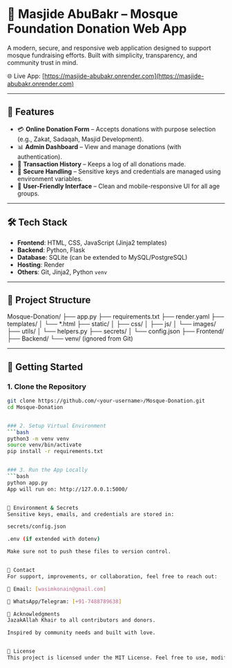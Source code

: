# 🕌 Masjide AbuBakr – Mosque Foundation Donation Web App

A modern, secure, and responsive web application designed to support mosque fundraising efforts. Built with simplicity, transparency, and community trust in mind.

🌐 Live App: [https://masjide-abubakr.onrender.com](https://masjide-abubakr.onrender.com)

---

## 📌 Features

- 💳 **Online Donation Form** – Accepts donations with purpose selection (e.g., Zakat, Sadaqah, Masjid Development).
- 📊 **Admin Dashboard** – View and manage donations (with authentication).
- 📜 **Transaction History** – Keeps a log of all donations made.
- 🔐 **Secure Handling** – Sensitive keys and credentials are managed using environment variables.
- 🎨 **User-Friendly Interface** – Clean and mobile-responsive UI for all age groups.

---

## 🛠️ Tech Stack

- **Frontend**: HTML, CSS, JavaScript (Jinja2 templates)
- **Backend**: Python, Flask
- **Database**: SQLite (can be extended to MySQL/PostgreSQL)
- **Hosting**: Render
- **Others**: Git, Jinja2, Python `venv`

---

## 📂 Project Structure

Mosque-Donation/
├── app.py
├── requirements.txt
├── render.yaml
├── templates/
│ └── *.html
├── static/
│ ├── css/
│ ├── js/
│ └── images/
├── utils/
│ └── helpers.py
├── secrets/
│ └── config.json
├── Frontend/
├── Backend/
└── venv/ (ignored from Git)



---

## 🚀 Getting Started

### 1. Clone the Repository

```bash
git clone https://github.com/<your-username>/Mosque-Donation.git
cd Mosque-Donation


### 2. Setup Virtual Environment
```bash
python3 -m venv venv
source venv/bin/activate
pip install -r requirements.txt


### 3. Run the App Locally
```bash 
python app.py
App will run on: http://127.0.0.1:5000/


🔐 Environment & Secrets
Sensitive keys, emails, and credentials are stored in:

secrets/config.json

.env (if extended with dotenv)

Make sure not to push these files to version control.


📧 Contact
For support, improvements, or collaboration, feel free to reach out:

📩 Email: [wasimkonain@gmail.com]

📱 WhatsApp/Telegram: [+91-7488789638]

🤝 Acknowledgments
JazakAllah Khair to all contributors and donors.

Inspired by community needs and built with love.


📜 License
This project is licensed under the MIT License. Feel free to use, modify, and distribute it for non-commercial purposes.



